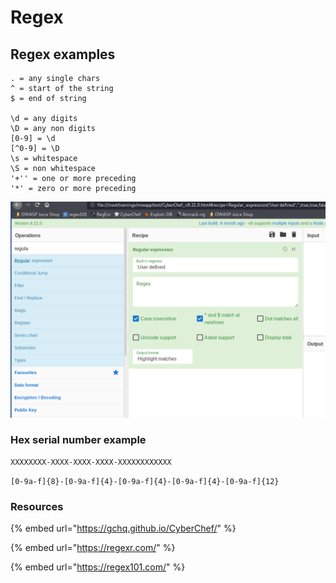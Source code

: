 # Regex

## Regex examples

```text
. = any single chars
^ = start of the string
$ = end of string

\d = any digits
\D = any non digits
[0-9] = \d
[^0-9] = \D
\s = whitespace
\S = non whitespace
'+'' = one or more preceding
'*' = zero or more preceding
```

![](../.gitbook/assets/e8e32279913d47e9af96a03540a68a47.png)

### Hex serial number example

```text
XXXXXXXX-XXXX-XXXX-XXXX-XXXXXXXXXXXX
```

`[0-9a-f]{8}-[0-9a-f]{4}-[0-9a-f]{4}-[0-9a-f]{4}-[0-9a-f]{12}`

### Resources

{% embed url="https://gchq.github.io/CyberChef/" %}

{% embed url="https://regexr.com/" %}

{% embed url="https://regex101.com/" %}











